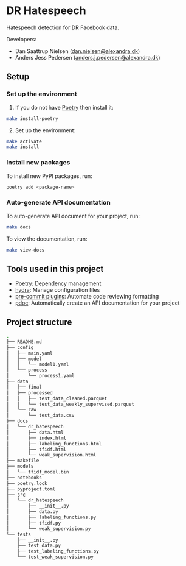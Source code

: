# DR Hatespeech

Hatespeech detection for DR Facebook data.

Developers:

- Dan Saattrup Nielsen (dan.nielsen@alexandra.dk)
- Anders Jess Pedersen (anders.j.pedersen@alexandra.dk)


## Setup

### Set up the environment
1. If you do not have [Poetry](https://python-poetry.org/docs/#installation) then
   install it:
```bash
make install-poetry
```
2. Set up the environment:
```bash
make activate
make install
```

### Install new packages
To install new PyPI packages, run:
```bash
poetry add <package-name>
```

### Auto-generate API documentation

To auto-generate API document for your project, run:

```bash
make docs
```

To view the documentation, run:

```bash
make view-docs
```

## Tools used in this project
* [Poetry](https://towardsdatascience.com/how-to-effortlessly-publish-your-python-package-to-pypi-using-poetry-44b305362f9f): Dependency management
* [hydra](https://hydra.cc/): Manage configuration files
* [pre-commit plugins](https://pre-commit.com/): Automate code reviewing formatting
* [pdoc](https://github.com/pdoc3/pdoc): Automatically create an API documentation for your project

## Project structure
```bash
.
├── README.md
├── config
│   ├── main.yaml
│   ├── model
│   │   └── model1.yaml
│   └── process
│       └── process1.yaml
├── data
│   ├── final
│   ├── processed
│   │   ├── test_data_cleaned.parquet
│   │   └── test_data_weakly_supervised.parquet
│   └── raw
│       └── test_data.csv
├── docs
│   └── dr_hatespeech
│       ├── data.html
│       ├── index.html
│       ├── labeling_functions.html
│       ├── tfidf.html
│       └── weak_supervision.html
├── makefile
├── models
│   └── tfidf_model.bin
├── notebooks
├── poetry.lock
├── pyproject.toml
├── src
│   └── dr_hatespeech
│       ├── __init__.py
│       ├── data.py
│       ├── labeling_functions.py
│       ├── tfidf.py
│       └── weak_supervision.py
└── tests
    ├── __init__.py
    ├── test_data.py
    ├── test_labeling_functions.py
    └── test_weak_supervision.py
```
